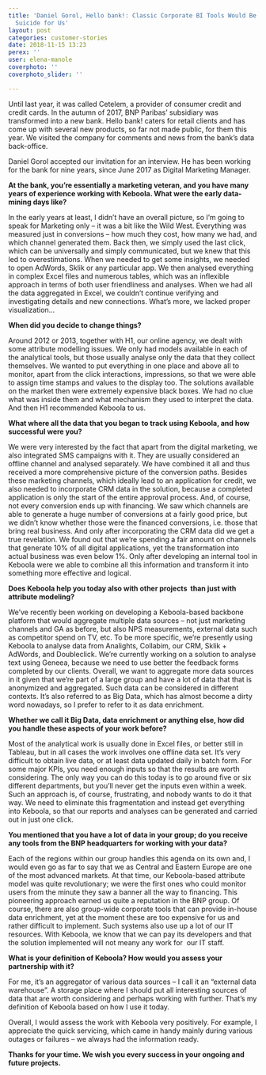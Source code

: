 ```yaml
---
title: 'Daniel Gorol, Hello bank!: Classic Corporate BI Tools Would Be a Financial
  Suicide for Us'
layout: post
categories: customer-stories
date: 2018-11-15 13:23
perex: ''
user: elena-manole
coverphoto: ''
coverphoto_slider: ''

---
```

Until last year, it was called Cetelem, a provider of consumer credit and credit cards. In the autumn of 2017, BNP Paribas’ subsidiary was transformed into a new bank. Hello bank! caters for retail clients and has come up with several new products, so far not made public, for them this year. We visited the company for comments and news from the bank’s data back-office.

Daniel Gorol accepted our invitation for an interview. He has been working for the bank for nine years, since June 2017 as Digital Marketing Manager.

**At the bank, you’re essentially a marketing veteran, and you have many years of experience working with Keboola. What were the early data-mining days like?**

In the early years at least, I didn’t have an overall picture, so I’m going to speak for Marketing only – it was a bit like the Wild West. Everything was measured just in conversions – how much they cost, how many we had, and which channel generated them. Back then, we simply used the last click, which can be universally and simply communicated, but we knew that this led to overestimations. When we needed to get some insights, we needed to open AdWords, Sklik or any particular app. We then analysed everything in complex Excel files and numerous tables, which was an inflexible approach in terms of both user friendliness and analyses. When we had all the data aggregated in Excel, we couldn’t continue verifying and investigating details and new connections. What’s more, we lacked proper visualization...

**When did you decide to change things?**

Around 2012 or 2013, together with H1, our online agency, we dealt with some attribute modelling issues. We only had models available in each of the analytical tools, but those usually analyse only the data that they collect themselves. We wanted to put everything in one place and above all to monitor, apart from the click interactions, impressions, so that we were able to assign time stamps and values to the display too. The solutions available on the market then were extremely expensive black boxes. We had no clue what was inside them and what mechanism they used to interpret the data. And then H1 recommended Keboola to us.

**What where all the data that you began to track using Keboola, and how successful were you?**

We were very interested by the fact that apart from the digital marketing, we also integrated SMS campaigns with it. They are usually considered an offline channel and analysed separately. We have combined it all and thus received a more comprehensive picture of the conversion paths. Besides these marketing channels, which ideally lead to an application for credit, we also needed to incorporate CRM data in the solution, because a completed application is only the start of the entire approval process. And, of course, not every conversion ends up with financing. We saw which channels are able to generate a huge number of conversions at a fairly good price, but we didn’t know whether those were the financed conversions, i.e. those that bring real business. And only after incorporating the CRM data did we get a true revelation. We found out that we’re spending a fair amount on channels that generate 10% of all digital applications, yet the transformation into actual business was even below 1%. Only after developing an internal tool in Keboola were we able to combine all this information and transform it into something more effective and logical.

**Does Keboola help you today also with other projects  than just with attribute modeling?**

We’ve recently been working on developing a Keboola-based backbone platform that would aggregate multiple data sources – not just marketing channels and GA as before, but also NPS measurements, external data such as competitor spend on TV, etc. To be more specific, we’re presently using Keboola to analyse data from Analights, Collabim, our CRM, Sklik + AdWords, and Doubleclick. We’re currently working on a solution to analyse text using Geneea, because we need to use better the feedback forms completed by our clients. Overall, we want to aggregate more data sources in it given that we’re part of a large group and have a lot of data that that is anonymized and aggregated. Such data can be considered in different contexts. It’s also referred to as Big Data, which has almost become a dirty word nowadays, so I prefer to refer to it as data enrichment.

**Whether we call it Big Data, data enrichment or anything else, how did you handle these aspects of your work before?**

Most of the analytical work is usually done in Excel files, or better still in Tableau, but in all cases the work involves one offline data set. It’s very difficult to obtain live data, or at least data updated daily in batch form. For some major KPIs, you need enough inputs so that the results are worth considering. The only way you can do this today is to go around five or six different departments, but you’ll never get the inputs even within a week. Such an approach is, of course, frustrating, and nobody wants to do it that way. We need to eliminate this fragmentation and instead get everything into Keboola, so that our reports and analyses can be generated and carried out in just one click.

**You mentioned that you have a lot of data in your group; do you receive any tools from the BNP headquarters for working with your data?**

Each of the regions within our group handles this agenda on its own and, I would even go as far to say that we as Central and Eastern Europe are one of the most advanced markets. At that time, our Keboola-based attribute model was quite revolutionary; we were the first ones who could monitor users from the minute they saw a banner all the way to financing. This pioneering approach earned us quite a reputation in the BNP group. Of course, there are also group-wide corporate tools that can provide in-house data enrichment, yet at the moment these are too expensive for us and rather difficult to implement. Such systems also use up a lot of our IT resources. With Keboola, we know that we can pay its developers and that the solution implemented will not meany any work for  our IT staff.

**What is your definition of Keboola? How would you assess your partnership with it?**

For me, it’s an aggregator of various data sources – I call it an “external data warehouse”. A storage place where I should put all interesting sources of data that are worth considering and perhaps working with further. That’s my definition of Keboola based on how I use it today.

Overall, I would assess the work with Keboola very positively. For example, I appreciate the quick servicing, which came in handy mainly during various outages or failures – we always had the information ready.

**Thanks for your time. We wish you every success in your ongoing and future projects.**